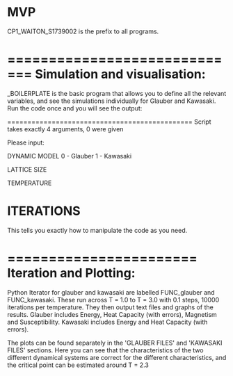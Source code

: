 # MVP

CP1_WAITON_S1739002 is the prefix to all programs.

=============================
Simulation and visualisation:
=============================

_BOILERPLATE is the basic program that allows you to define all the relevant variables, and see the simulations individually for Glauber and Kawasaki.
Run the code once and you will see the output:

==============================================
Script takes exactly 4 arguments, 0 were given

Please input:

 DYNAMIC MODEL
  0 - Glauber
  1 - Kawasaki

 LATTICE SIZE

 TEMPERATURE

 ITERATIONS
 ==============================================

 This tells you exactly how to manipulate the code as you need.

=======================
Iteration and Plotting:
=======================

Python Iterator for glauber and kawasaki are labelled FUNC_glauber and FUNC_kawasaki. These run across T = 1.0 to T = 3.0 with 0.1 steps, 10000 iterations per temperature.
They then output text files and graphs of the results.
Glauber includes Energy, Heat Capacity (with errors), Magnetism and Susceptibility.
Kawasaki includes Energy and Heat Capacity (with errors).

The plots can be found separately in the 'GLAUBER FILES' and 'KAWASAKI FILES' sections.
Here you can see that the characteristics of the two different dynamical systems are correct for the different characteristics, and the critical point can be estimated around T = 2.3

